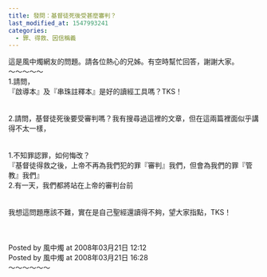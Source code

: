 ```yaml
---
title: 發問：基督徒死後受甚麼審判？
last_modified_at: 1547993241
categories:
  - 罪、得救、因信稱義
---
```


這是風中燭網友的問題。請各位熱心的兄姊。有空時幫忙回答，謝謝大家。<br><!--more-->～～～～～<br>1.請問，<br>『啟導本』及『串珠註釋本』是好的讀經工具嗎？TKS！<br><br><br>2.請問，基督徒死後要受審判嗎？我有搜尋過這裡的文章，但在這兩篇裡面似乎講得不太一樣，<br><br><br>1.不知罪認罪，如何悔改？<br>『基督徒得救之後，上帝不再為我們犯的罪『審判』我們，但會為我們的罪『管教』我們』<br>2.有一天，我們都將站在上帝的審判台前<br><br><br>我想這問題應該不難，實在是自己聖經還讀得不夠，望大家指點，TKS！<br><br><br><br>Posted by 風中燭 at 2008年03月21日 12:12 <br>Posted by 風中燭 at 2008年03月21日 16:28 <br>～～～～～～<br>
